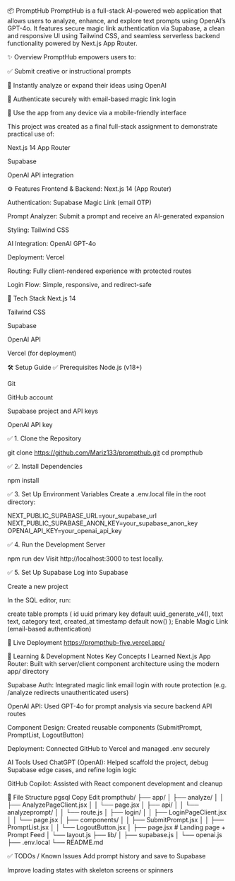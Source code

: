 📦 PromptHub
PromptHub is a full-stack AI-powered web application that allows users to analyze, enhance, and explore text prompts using OpenAI’s GPT-4o. It features secure magic link authentication via Supabase, a clean and responsive UI using Tailwind CSS, and seamless serverless backend functionality powered by Next.js App Router.

✨ Overview
PromptHub empowers users to:

✅ Submit creative or instructional prompts

🤖 Instantly analyze or expand their ideas using OpenAI

🔐 Authenticate securely with email-based magic link login

📱 Use the app from any device via a mobile-friendly interface

This project was created as a final full-stack assignment to demonstrate practical use of:

Next.js 14 App Router

Supabase

OpenAI API integration

⚙️ Features
Frontend & Backend: Next.js 14 (App Router)

Authentication: Supabase Magic Link (email OTP)

Prompt Analyzer: Submit a prompt and receive an AI-generated expansion

Styling: Tailwind CSS

AI Integration: OpenAI GPT-4o

Deployment: Vercel

Routing: Fully client-rendered experience with protected routes

Login Flow: Simple, responsive, and redirect-safe

🧰 Tech Stack
Next.js 14

Tailwind CSS

Supabase

OpenAI API

Vercel (for deployment)

🛠️ Setup Guide
✅ Prerequisites
Node.js (v18+)

Git

GitHub account

Supabase project and API keys

OpenAI API key

✅ 1. Clone the Repository

git clone https://github.com/Mariz133/prompthub.git
cd prompthub

✅ 2. Install Dependencies

npm install


✅ 3. Set Up Environment Variables
Create a .env.local file in the root directory:


NEXT_PUBLIC_SUPABASE_URL=your_supabase_url
NEXT_PUBLIC_SUPABASE_ANON_KEY=your_supabase_anon_key
OPENAI_API_KEY=your_openai_api_key

✅ 4. Run the Development Server

npm run dev
Visit http://localhost:3000 to test locally.

✅ 5. Set Up Supabase
Log into Supabase

Create a new project

In the SQL editor, run:


create table prompts (
  id uuid primary key default uuid_generate_v4(),
  text text,
  category text,
  created_at timestamp default now()
);
Enable Magic Link (email-based authentication)

🚀 Live Deployment
https://prompthub-five.vercel.app/

📘 Learning & Development Notes
Key Concepts I Learned
Next.js App Router: Built with server/client component architecture using the modern app/ directory

Supabase Auth: Integrated magic link email login with route protection (e.g. /analyze redirects unauthenticated users)

OpenAI API: Used GPT-4o for prompt analysis via secure backend API routes

Component Design: Created reusable components (SubmitPrompt, PromptList, LogoutButton)

Deployment: Connected GitHub to Vercel and managed .env securely

AI Tools Used
ChatGPT (OpenAI): Helped scaffold the project, debug Supabase edge cases, and refine login logic

GitHub Copilot: Assisted with React component development and cleanup

📂 File Structure
pgsql
Copy
Edit
prompthub/
├── app/
│   ├── analyze/
│   │   ├── AnalyzePageClient.jsx
│   │   └── page.jsx
│   ├── api/
│   │   └── analyzeprompt/
│   │       └── route.js
│   ├── login/
│   │   ├── LoginPageClient.jsx
│   │   └── page.jsx
│   ├── components/
│   │   ├── SubmitPrompt.jsx
│   │   ├── PromptList.jsx
│   │   └── LogoutButton.jsx
│   ├── page.jsx        # Landing page + Prompt Feed
│   └── layout.js
├── lib/
│   ├── supabase.js
│   └── openai.js
├── .env.local
└── README.md

✅ TODOs / Known Issues
 Add prompt history and save to Supabase

 Improve loading states with skeleton screens or spinners